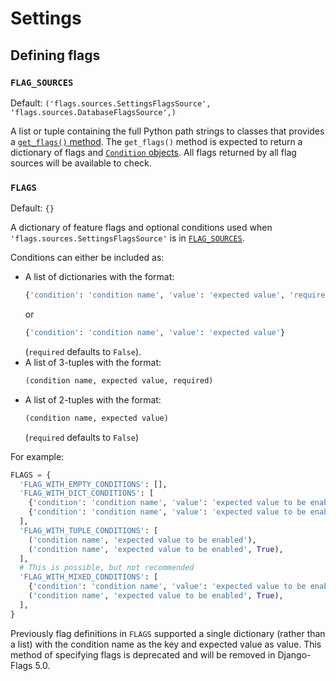 # Settings

## Defining flags

### `FLAG_SOURCES`

Default: `('flags.sources.SettingsFlagsSource', 'flags.sources.DatabaseFlagsSource',)`

A list or tuple containing the full Python path strings to classes that provides a [`get_flags()` method](../api/sources/#flag-sources). The `get_flags()` method is expected to return a dictionary of flags and [`Condition` objects](../api/sources/#conditioncondition-value-requiredfalse). All flags returned by all flag sources will be available to check.

### `FLAGS`

Default: `{}`

A dictionary of feature flags and optional conditions used when `'flags.sources.SettingsFlagsSource'` is in [`FLAG_SOURCES`](#flag_sources).

Conditions can either be included as:

- A list of dictionaries with the format:
  ```python
  {'condition': 'condition name', 'value': 'expected value', 'required': True}`
  ```
  or
  ```python
  {'condition': 'condition name', 'value': 'expected value'}
  ``` 
  (`required` defaults to `False`).
- A list of 3-tuples with the format: 
  ```python
  (condition name, expected value, required)
  ```
- A list of 2-tuples with the format:
  ```python
  (condition name, expected value)
  ```
  (`required` defaults to `False`)

For example:

```python
FLAGS = {
  'FLAG_WITH_EMPTY_CONDITIONS': [],
  'FLAG_WITH_DICT_CONDITIONS': [
    {'condition': 'condition name', 'value': 'expected value to be enabled'},
    {'condition': 'condition name', 'value': 'expected value to be enabled', 'required': True},
  ],
  'FLAG_WITH_TUPLE_CONDITIONS': [
    ('condition name', 'expected value to be enabled'),
    ('condition name', 'expected value to be enabled', True),
  ],
  # This is possible, but not recommended
  'FLAG_WITH_MIXED_CONDITIONS': [
    {'condition': 'condition name', 'value': 'expected value to be enabled'},
    ('condition name', 'expected value to be enabled', True),
  ],
}
```

Previously flag definitions in `FLAGS` supported a single dictionary (rather than a list) with the condition name as the key and expected value as value. This method of specifying flags is deprecated and will be removed in Django-Flags 5.0.
